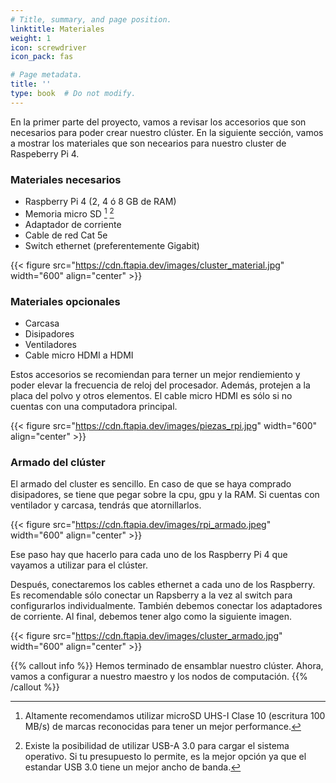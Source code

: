 ```yaml
---
# Title, summary, and page position.
linktitle: Materiales
weight: 1
icon: screwdriver
icon_pack: fas

# Page metadata.
title: ''
type: book  # Do not modify.
---
```


En la primer parte del proyecto, vamos a revisar los accesorios que son necesarios para poder crear nuestro clúster. En la siguiente sección, vamos a mostrar los materiales que son necearios para nuestro cluster de Raspeberry Pi 4.

### Materiales necesarios

- Raspberry Pi 4 (2, 4 ó 8 GB de RAM)
- Memoria micro SD [^1] [^2]
- Adaptador de corriente
- Cable de red Cat 5e
- Switch ethernet (preferentemente Gigabit)

{{< figure src="https://cdn.ftapia.dev/images/cluster_material.jpg" width="600" align="center" >}}

### Materiales opcionales
- Carcasa 
- Disipadores
- Ventiladores
- Cable micro HDMI a HDMI

Estos accesorios se recomiendan para terner un mejor rendiemiento y poder elevar la frecuencia de reloj del procesador. Además, protejen a la placa del polvo y otros elementos. El cable micro HDMI es sólo si no cuentas con una computadora principal.

{{< figure src="https://cdn.ftapia.dev/images/piezas_rpi.jpg" width="600" align="center" >}}

### Armado del clúster

El armado del cluster es sencillo. En caso de que se haya comprado disipadores, se tiene que pegar sobre la cpu, gpu y la RAM. Si cuentas con ventilador y carcasa, tendrás que atornillarlos. 

{{< figure src="https://cdn.ftapia.dev/images/rpi_armado.jpeg" width="600" align="center" >}}


Ese paso hay que hacerlo para cada uno de los Raspberry Pi 4 que vayamos a utilizar para el clúster.

Después, conectaremos los cables ethernet a cada uno de los Raspberry. Es recomendable sólo conectar un Rapsberry a la vez al switch para configurarlos individualmente. También debemos conectar los adaptadores de corriente. Al final, debemos tener algo como la siguiente imagen.

{{< figure src="https://cdn.ftapia.dev/images/cluster_armado.jpg" width="600" align="center" >}}


{{% callout info %}}
Hemos terminado de ensamblar nuestro clúster. Ahora, vamos a configurar a nuestro maestro y los nodos de computación. 
{{% /callout %}}

[^1]: Altamente recomendamos utilizar microSD UHS-I Clase 10 (escritura 100 MB/s) de marcas reconocidas para tener un mejor performance.
[^2]: Existe la posibilidad de utilizar USB-A 3.0 para cargar el sistema operativo. Si tu presupuesto lo permite, es la mejor opción ya que el estandar USB 3.0 tiene un mejor ancho de banda.